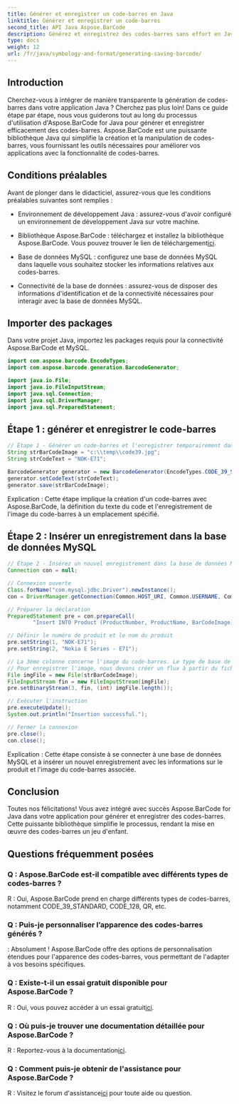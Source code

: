 ```yaml
---
title: Générer et enregistrer un code-barres en Java
linktitle: Générer et enregistrer un code-barres
second_title: API Java Aspose.BarCode
description: Générez et enregistrez des codes-barres sans effort en Java avec Aspose.BarCode. Intégrez-le de manière transparente, personnalisez son apparence et bénéficiez d'une prise en charge étendue des codes-barres.
type: docs
weight: 12
url: /fr/java/symbology-and-format/generating-saving-barcode/
---
```


## Introduction

Cherchez-vous à intégrer de manière transparente la génération de codes-barres dans votre application Java ? Cherchez pas plus loin! Dans ce guide étape par étape, nous vous guiderons tout au long du processus d'utilisation d'Aspose.BarCode for Java pour générer et enregistrer efficacement des codes-barres. Aspose.BarCode est une puissante bibliothèque Java qui simplifie la création et la manipulation de codes-barres, vous fournissant les outils nécessaires pour améliorer vos applications avec la fonctionnalité de codes-barres.

## Conditions préalables

Avant de plonger dans le didacticiel, assurez-vous que les conditions préalables suivantes sont remplies :

- Environnement de développement Java : assurez-vous d'avoir configuré un environnement de développement Java sur votre machine.

- Bibliothèque Aspose.BarCode : téléchargez et installez la bibliothèque Aspose.BarCode. Vous pouvez trouver le lien de téléchargement[ici](https://releases.aspose.com/barcode/java/).

- Base de données MySQL : configurez une base de données MySQL dans laquelle vous souhaitez stocker les informations relatives aux codes-barres.

- Connectivité de la base de données : assurez-vous de disposer des informations d'identification et de la connectivité nécessaires pour interagir avec la base de données MySQL.

## Importer des packages

Dans votre projet Java, importez les packages requis pour la connectivité Aspose.BarCode et MySQL.

```java
import com.aspose.barcode.EncodeTypes;
import com.aspose.barcode.generation.BarcodeGenerator;

import java.io.File;
import java.io.FileInputStream;
import java.sql.Connection;
import java.sql.DriverManager;
import java.sql.PreparedStatement;
```

## Étape 1 : générer et enregistrer le code-barres

```java
// Étape 1 - Générer un code-barres et l'enregistrer temporairement dans un fichier
String strBarCodeImage = "c:\\temp\\code39.jpg";
String strCodeText = "NOK-E71";

BarcodeGenerator generator = new BarcodeGenerator(EncodeTypes.CODE_39_STANDARD);
generator.setCodeText(strCodeText);
generator.save(strBarCodeImage);
```

Explication : Cette étape implique la création d'un code-barres avec Aspose.BarCode, la définition du texte du code et l'enregistrement de l'image du code-barres à un emplacement spécifié.

## Étape 2 : Insérer un enregistrement dans la base de données MySQL

```java
// Étape 2 - Insérez un nouvel enregistrement dans la base de données MySQL
Connection con = null;

// Connexion ouverte
Class.forName("com.mysql.jdbc.Driver").newInstance();
con = DriverManager.getConnection(Common.HOST_URI, Common.USERNAME, Common.PASSWORD);

// Préparer la déclaration
PreparedStatement pre = con.prepareCall(
        "Insert INTO Product (ProductNumber, ProductName, BarCodeImage) " + "VALUES (?, ?, ?) ");

// Définir le numéro de produit et le nom du produit
pre.setString(1, "NOK-E71");
pre.setString(2, "Nokia E Series - E71");

// La 3ème colonne concerne l'image du code-barres. Le type de base de données est BLOB
// Pour enregistrer l'image, nous devons créer un flux à partir du fichier image
File imgFile = new File(strBarCodeImage);
FileInputStream fin = new FileInputStream(imgFile);
pre.setBinaryStream(3, fin, (int) imgFile.length());

// Exécuter l'instruction
pre.executeUpdate();
System.out.println("Insertion successful.");

// Fermer la connexion
pre.close();
con.close();
```

Explication : Cette étape consiste à se connecter à une base de données MySQL et à insérer un nouvel enregistrement avec les informations sur le produit et l'image du code-barres associée.

## Conclusion

Toutes nos félicitations! Vous avez intégré avec succès Aspose.BarCode for Java dans votre application pour générer et enregistrer des codes-barres. Cette puissante bibliothèque simplifie le processus, rendant la mise en œuvre des codes-barres un jeu d'enfant.

## Questions fréquemment posées

### Q : Aspose.BarCode est-il compatible avec différents types de codes-barres ?
R : Oui, Aspose.BarCode prend en charge différents types de codes-barres, notamment CODE_39_STANDARD, CODE_128, QR, etc.

### Q : Puis-je personnaliser l’apparence des codes-barres générés ?
: Absolument ! Aspose.BarCode offre des options de personnalisation étendues pour l'apparence des codes-barres, vous permettant de l'adapter à vos besoins spécifiques.

### Q : Existe-t-il un essai gratuit disponible pour Aspose.BarCode ?
 R : Oui, vous pouvez accéder à un essai gratuit[ici](https://releases.aspose.com/).

### Q : Où puis-je trouver une documentation détaillée pour Aspose.BarCode ?
 R : Reportez-vous à la documentation[ici](https://reference.aspose.com/barcode/java/).

### Q : Comment puis-je obtenir de l'assistance pour Aspose.BarCode ?
 R : Visitez le forum d'assistance[ici](https://forum.aspose.com/c/barcode/13) pour toute aide ou question.
